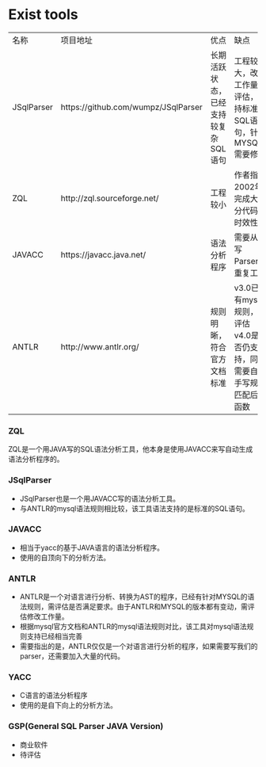 # Exist tools


<table>
    <tr>
        <td>名称</td>
        <td>项目地址</td>
        <td>优点</td>
        <td>缺点</td>
    </tr>
    <tr>
        <td>JSqlParser</td>
        <td>https://github.com/wumpz/JSqlParser</td>
        <td>长期活跃状态，已经支持较复杂SQL语句</td>
        <td>工程较大，改动工作量需评估，支持标准SQL语句，针对MYSQL需要修改</td>
    </tr>
    <tr>
        <td>ZQL</td>
        <td>http://zql.sourceforge.net/</td>
        <td>工程较小</td>
        <td>作者指出2002年完成大部分代码，时效性差</td>
    </tr>
    <tr>
        <td>JAVACC</td>
        <td>https://javacc.java.net/</td>
        <td>语法分析程序</td>
        <td>需要从0写Parser，重复工作</td>
    </tr>
    <tr>
        <td>ANTLR</td>
        <td>http://www.antlr.org/</td>
        <td>规则明晰，符合官方文档标准</td>
        <td>v3.0已有mysql规则，需评估v4.0是否仍支持，同时需要自己手写规则匹配后的函数</td>
    </tr>
</table>



### ZQL
ZQL是一个用JAVA写的SQL语法分析工具，他本身是使用JAVACC来写自动生成语法分析程序的。

### JSqlParser
+ JSqlParser也是一个用JAVACC写的语法分析工具。
+ 与ANTLR的mysql语法规则相比较，该工具语法支持的是标准的SQL语句。

### JAVACC
+ 相当于yacc的基于JAVA语言的语法分析程序。
+ 使用的自顶向下的分析方法。

### ANTLR
+ ANTLR是一个对语言进行分析、转换为AST的程序，已经有针对MYSQL的语法规则，需评估是否满足要求。由于ANTLR和MYSQL的版本都有变动，需评估修改工作量。
+ 根据mysql官方文档和ANTLR的mysql语法规则对比，该工具对mysql语法规则支持已经相当完善
+ 需要指出的是，ANTLR仅仅是一个对语言进行分析的程序，如果需要写我们的parser，还需要加入大量的代码。

### YACC
+ C语言的语法分析程序
+ 使用的是自下向上的分析方法。

### GSP(General SQL Parser JAVA Version)
+ 商业软件
+ 待评估


